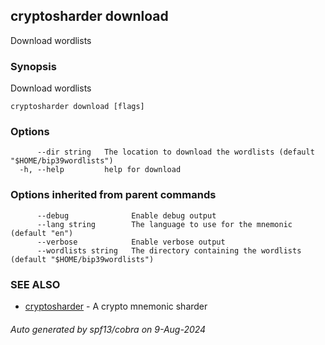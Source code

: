 ## cryptosharder download

Download wordlists

### Synopsis

Download wordlists

```
cryptosharder download [flags]
```

### Options

```
      --dir string   The location to download the wordlists (default "$HOME/bip39wordlists")
  -h, --help         help for download
```

### Options inherited from parent commands

```
      --debug              Enable debug output
      --lang string        The language to use for the mnemonic (default "en")
      --verbose            Enable verbose output
      --wordlists string   The directory containing the wordlists (default "$HOME/bip39wordlists")
```

### SEE ALSO

* [cryptosharder](cryptosharder.md)	 - A crypto mnemonic sharder

###### Auto generated by spf13/cobra on 9-Aug-2024
